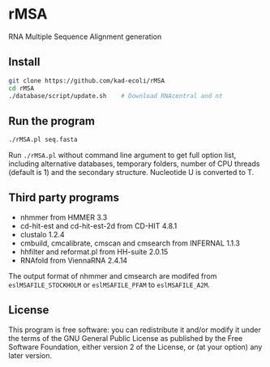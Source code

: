 # rMSA #
RNA Multiple Sequence Alignment generation

## Install ##
```bash
git clone https://github.com/kad-ecoli/rMSA
cd rMSA
./database/script/update.sh    # Download RNAcentral and nt
```

## Run the program ##
```bash
./rMSA.pl seq.fasta
```
Run ``./rMSA.pl`` without command line argument to get full option list,
including alternative databases, temporary folders, number of CPU threads
(default is 1) and the secondary structure. Nucleotide U is converted to T.

## Third party programs ##
* nhmmer from HMMER 3.3
* cd-hit-est and cd-hit-est-2d from CD-HIT 4.8.1
* clustalo 1.2.4
* cmbuild, cmcalibrate, cmscan and cmsearch from INFERNAL 1.1.3
* hhfilter and reformat.pl from HH-suite 2.0.15
* RNAfold from ViennaRNA 2.4.14

The output format of nhmmer and cmsearch are modifed from
``eslMSAFILE_STOCKHOLM`` or ``eslMSAFILE_PFAM`` to ``eslMSAFILE_A2M``.

## License ##
This program is free software: you can redistribute it and/or modify
it under the terms of the GNU General Public License as published by
the Free Software Foundation, either version 2 of the License, or
(at your option) any later version.
